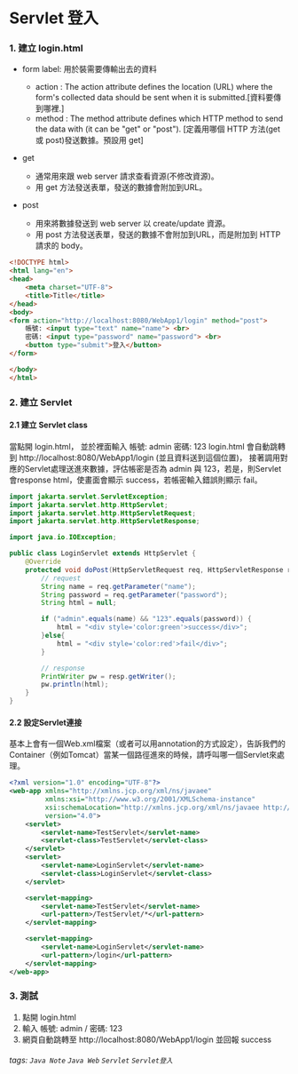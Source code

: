 # Servlet 登入

### 1. 建立 login.html
* form label: 用於裝需要傳輸出去的資料
    - action : The action attribute defines the location (URL) where the form's     collected data should be sent when it is submitted.[資料要傳到哪裡.]
    - method : The method attribute defines which HTTP method to send the data with (it can be "get" or "post"). [定義用哪個 HTTP 方法(get 或 post)發送數據。預設用 get]

* get 
    - 通常用來跟 web server 請求查看資源(不修改資源)。
    - 用 get 方法發送表單，發送的數據會附加到URL。

* post 
    - 用來將數據發送到 web server 以 create/update 資源。
    - 用 post 方法發送表單，發送的數據不會附加到URL，而是附加到 HTTP 請求的 body。

```html
<!DOCTYPE html>
<html lang="en">
<head>
    <meta charset="UTF-8">
    <title>Title</title>
</head>
<body>
<form action="http://localhost:8080/WebApp1/login" method="post">
    帳號: <input type="text" name="name"> <br>
    密碼: <input type="password" name="password"> <br>
    <button type="submit">登入</button>
</form>

</body>
</html>
```

### 2. 建立 Servlet 
#### 2.1 建立 Servlet class
當點開 login.html， 並於裡面輸入 
帳號: admin 
密碼: 123 
login.html 會自動跳轉到 http://localhost:8080/WebApp1/login (並且資料送到這個位置)， 接著調用對應的Servlet處理送進來數據，評估帳密是否為 admin 與 123，若是，則Servlet 會response html，使畫面會顯示 success，若帳密輸入錯誤則顯示 fail。



```java
import jakarta.servlet.ServletException;
import jakarta.servlet.http.HttpServlet;
import jakarta.servlet.http.HttpServletRequest;
import jakarta.servlet.http.HttpServletResponse;

import java.io.IOException;

public class LoginServlet extends HttpServlet {
    @Override
    protected void doPost(HttpServletRequest req, HttpServletResponse resp) throws ServletException, IOException {
        // request
        String name = req.getParameter("name");
        String password = req.getParameter("password");
        String html = null;

        if ("admin".equals(name) && "123".equals(password)) {
            html = "<div style='color:green'>success</div>";
        }else{
            html = "<div style='color:red'>fail</div>";
        }

        // response
        PrintWriter pw = resp.getWriter();
        pw.println(html);
    }
}
```

#### 2.2 設定Servlet連接
基本上會有一個Web.xml檔案（或者可以用annotation的方式設定），告訴我們的Container（例如Tomcat）當某一個路徑進來的時候，請呼叫哪一個Servlet來處理。

```xml
<?xml version="1.0" encoding="UTF-8"?>
<web-app xmlns="http://xmlns.jcp.org/xml/ns/javaee"
         xmlns:xsi="http://www.w3.org/2001/XMLSchema-instance"
         xsi:schemaLocation="http://xmlns.jcp.org/xml/ns/javaee http://xmlns.jcp.org/xml/ns/javaee/web-app_4_0.xsd"
         version="4.0">
    <servlet>
        <servlet-name>TestServlet</servlet-name>
        <servlet-class>TestServlet</servlet-class>
    </servlet>
    <servlet>
        <servlet-name>LoginServlet</servlet-name>
        <servlet-class>LoginServlet</servlet-class>
    </servlet>

    <servlet-mapping>
        <servlet-name>TestServlet</servlet-name>
        <url-pattern>/TestServlet/*</url-pattern>
    </servlet-mapping>

    <servlet-mapping>
        <servlet-name>LoginServlet</servlet-name>
        <url-pattern>/login</url-pattern>
    </servlet-mapping>
</web-app>

```

### 3. 測試
1. 點開 login.html
2. 輸入 帳號: admin / 密碼: 123 
3. 網頁自動跳轉至 http://localhost:8080/WebApp1/login 並回報 success


###### tags: `Java Note` `Java Web` `Servlet` `Servlet登入`